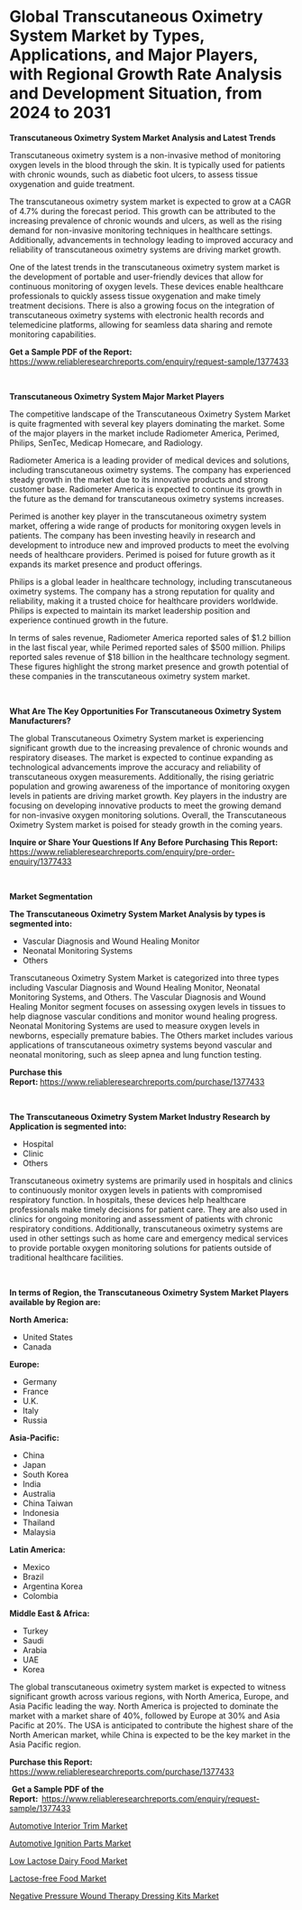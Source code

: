 <p><h1>Global Transcutaneous Oximetry System Market by Types, Applications, and Major Players, with Regional Growth Rate Analysis and Development Situation, from 2024 to 2031</h1></p><p><strong>Transcutaneous Oximetry System Market Analysis and Latest Trends</strong></p>
<p><p>Transcutaneous oximetry system is a non-invasive method of monitoring oxygen levels in the blood through the skin. It is typically used for patients with chronic wounds, such as diabetic foot ulcers, to assess tissue oxygenation and guide treatment.</p><p>The transcutaneous oximetry system market is expected to grow at a CAGR of 4.7% during the forecast period. This growth can be attributed to the increasing prevalence of chronic wounds and ulcers, as well as the rising demand for non-invasive monitoring techniques in healthcare settings. Additionally, advancements in technology leading to improved accuracy and reliability of transcutaneous oximetry systems are driving market growth.</p><p>One of the latest trends in the transcutaneous oximetry system market is the development of portable and user-friendly devices that allow for continuous monitoring of oxygen levels. These devices enable healthcare professionals to quickly assess tissue oxygenation and make timely treatment decisions. There is also a growing focus on the integration of transcutaneous oximetry systems with electronic health records and telemedicine platforms, allowing for seamless data sharing and remote monitoring capabilities.</p></p>
<p><strong>Get a Sample PDF of the Report:&nbsp;</strong> <a href="https://www.reliableresearchreports.com/enquiry/request-sample/1377433">https://www.reliableresearchreports.com/enquiry/request-sample/1377433</a></p>
<p>&nbsp;</p>
<p><strong>Transcutaneous Oximetry System Major Market Players</strong></p>
<p><p>The competitive landscape of the Transcutaneous Oximetry System Market is quite fragmented with several key players dominating the market. Some of the major players in the market include Radiometer America, Perimed, Philips, SenTec, Medicap Homecare, and Radiology.</p><p>Radiometer America is a leading provider of medical devices and solutions, including transcutaneous oximetry systems. The company has experienced steady growth in the market due to its innovative products and strong customer base. Radiometer America is expected to continue its growth in the future as the demand for transcutaneous oximetry systems increases.</p><p>Perimed is another key player in the transcutaneous oximetry system market, offering a wide range of products for monitoring oxygen levels in patients. The company has been investing heavily in research and development to introduce new and improved products to meet the evolving needs of healthcare providers. Perimed is poised for future growth as it expands its market presence and product offerings.</p><p>Philips is a global leader in healthcare technology, including transcutaneous oximetry systems. The company has a strong reputation for quality and reliability, making it a trusted choice for healthcare providers worldwide. Philips is expected to maintain its market leadership position and experience continued growth in the future.</p><p>In terms of sales revenue, Radiometer America reported sales of $1.2 billion in the last fiscal year, while Perimed reported sales of $500 million. Philips reported sales revenue of $18 billion in the healthcare technology segment. These figures highlight the strong market presence and growth potential of these companies in the transcutaneous oximetry system market.</p></p>
<p>&nbsp;</p>
<p><strong>What Are The Key Opportunities For Transcutaneous Oximetry System Manufacturers?</strong></p>
<p><p>The global Transcutaneous Oximetry System market is experiencing significant growth due to the increasing prevalence of chronic wounds and respiratory diseases. The market is expected to continue expanding as technological advancements improve the accuracy and reliability of transcutaneous oxygen measurements. Additionally, the rising geriatric population and growing awareness of the importance of monitoring oxygen levels in patients are driving market growth. Key players in the industry are focusing on developing innovative products to meet the growing demand for non-invasive oxygen monitoring solutions. Overall, the Transcutaneous Oximetry System market is poised for steady growth in the coming years.</p></p>
<p><strong>Inquire or Share Your Questions If Any Before Purchasing This Report:</strong> <a href="https://www.reliableresearchreports.com/enquiry/pre-order-enquiry/1377433">https://www.reliableresearchreports.com/enquiry/pre-order-enquiry/1377433</a></p>
<p>&nbsp;</p>
<p><strong>Market Segmentation</strong></p>
<p><strong>The Transcutaneous Oximetry System Market Analysis by types is segmented into:</strong></p>
<p><ul><li>Vascular Diagnosis and Wound Healing Monitor</li><li>Neonatal Monitoring Systems</li><li>Others</li></ul></p>
<p><p>Transcutaneous Oximetry System Market is categorized into three types including Vascular Diagnosis and Wound Healing Monitor, Neonatal Monitoring Systems, and Others. The Vascular Diagnosis and Wound Healing Monitor segment focuses on assessing oxygen levels in tissues to help diagnose vascular conditions and monitor wound healing progress. Neonatal Monitoring Systems are used to measure oxygen levels in newborns, especially premature babies. The Others market includes various applications of transcutaneous oximetry systems beyond vascular and neonatal monitoring, such as sleep apnea and lung function testing.</p></p>
<p><strong>Purchase this Report:&nbsp;</strong><a href="https://www.reliableresearchreports.com/purchase/1377433">https://www.reliableresearchreports.com/purchase/1377433</a></p>
<p>&nbsp;</p>
<p><strong>The Transcutaneous Oximetry System Market Industry Research by Application is segmented into:</strong></p>
<p><ul><li>Hospital</li><li>Clinic</li><li>Others</li></ul></p>
<p><p>Transcutaneous oximetry systems are primarily used in hospitals and clinics to continuously monitor oxygen levels in patients with compromised respiratory function. In hospitals, these devices help healthcare professionals make timely decisions for patient care. They are also used in clinics for ongoing monitoring and assessment of patients with chronic respiratory conditions. Additionally, transcutaneous oximetry systems are used in other settings such as home care and emergency medical services to provide portable oxygen monitoring solutions for patients outside of traditional healthcare facilities.</p></p>
<p>&nbsp;</p>
<p><strong>In terms of Region, the Transcutaneous Oximetry System Market Players available by Region are:</strong></p>
<p>
    <p> <strong> North America: </strong>
        <ul>
            <li>United States</li>
            <li>Canada</li>
        </ul>
        </p> 
    <p> <strong> Europe: </strong>
        <ul>
            <li>Germany</li>
            <li>France</li>
            <li>U.K.</li>
            <li>Italy</li>
            <li>Russia</li>
        </ul>
        </p> 
    <p> <strong> Asia-Pacific: </strong>
        <ul>
            <li>China</li>
            <li>Japan</li>
            <li>South Korea</li>
            <li>India</li>
            <li>Australia</li>
            <li>China Taiwan</li>
            <li>Indonesia</li>
            <li>Thailand</li>
            <li>Malaysia</li>
        </ul>
        </p> 
    <p> <strong> Latin America: </strong>
        <ul>
            <li>Mexico</li>
            <li>Brazil</li>
            <li>Argentina Korea</li>
            <li>Colombia</li>
        </ul>
        </p> 
    <p> <strong> Middle East & Africa: </strong>
        <ul>
            <li>Turkey</li>
            <li>Saudi</li>
            <li>Arabia</li>
            <li>UAE</li>
            <li>Korea</li>
        </ul>
    </p>
    </p>
<p><p>The global transcutaneous oximetry system market is expected to witness significant growth across various regions, with North America, Europe, and Asia Pacific leading the way. North America is projected to dominate the market with a market share of 40%, followed by Europe at 30% and Asia Pacific at 20%. The USA is anticipated to contribute the highest share of the North American market, while China is expected to be the key market in the Asia Pacific region.</p></p>
<p><strong>Purchase this Report: </strong><a href="https://www.reliableresearchreports.com/purchase/1377433">https://www.reliableresearchreports.com/purchase/1377433</a></p>
<p>&nbsp;<strong>Get a Sample PDF of the Report:&nbsp;&nbsp;</strong><a href="https://www.reliableresearchreports.com/enquiry/request-sample/1377433">https://www.reliableresearchreports.com/enquiry/request-sample/1377433</a></p>
<p><strong></strong></p>
<p><p><a href="https://view.publitas.com/reportprime-1/automotive-interior-trim-market-insights-market-players-and-forecast-till-2031/">Automotive Interior Trim Market</a></p><p><a href="https://view.publitas.com/reportprime-1/automotive-ignition-parts-market-size-global-industry-overview-market-segmentation-and-forecast-2024-to-2031/">Automotive Ignition Parts Market</a></p><p><a href="https://github.com/dringals/Market-Research-Report-List-3/blob/main/low-lactose-dairy-food-market.md">Low Lactose Dairy Food Market</a></p><p><a href="https://circular-yam-9b9.notion.site/Lactose-free-Food-Market-Offers-Provide-Insightful-Data-for-the-Time-Period-from-2024-to-2031-and-al-46cfe48f7dbb44be8b40c211cf04fea7">Lactose-free Food Market</a></p><p><a href="https://metal-farmhouse-e95.notion.site/Negative-Pressure-Wound-Therapy-Dressing-Kits-Market-Research-Report-Forecasted-for-Period-from-2024-16d176419117487c8a0906e830930554">Negative Pressure Wound Therapy Dressing Kits Market</a></p></p>